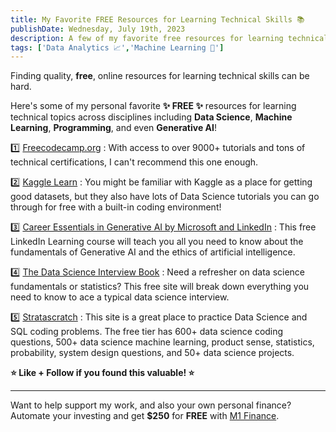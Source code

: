 ```yaml
---
title: My Favorite FREE Resources for Learning Technical Skills 📚
publishDate: Wednesday, July 19th, 2023
description: A few of my favorite free resources for learning technical skills.
tags: ['Data Analytics 📈','Machine Learning 🤖']
---
```

Finding quality, **free**, online resources for learning technical skills can be hard.

Here's some of my personal favorite **✨ FREE ✨** resources for learning technical topics across disciplines including **Data Science**, **Machine Learning**, **Programming**, and even **Generative AI**!

1️⃣ [Freecodecamp.org](https://www.freecodecamp.org/) : With access to over 9000+ tutorials and tons of technical certifications, I can't recommend this one enough.

2️⃣ [Kaggle Learn](https://www.kaggle.com/learn) : You might be familiar with Kaggle as a place for getting good datasets, but they also have lots of Data Science tutorials you can go through for free with a built-in coding environment!

3️⃣ [Career Essentials in Generative AI by Microsoft and LinkedIn](https://www.linkedin.com/learning/paths/career-essentials-in-generative-ai-by-microsoft-and-linkedin?lipi=urn%3Ali%3Apage%3Ad_flagship3_pulse_read%3BURtdda3LRvqQD%2FMybXD%2BPw%3D%3D) : This free LinkedIn Learning course will teach you all you need to know about the fundamentals of Generative AI and the ethics of artificial intelligence.

4️⃣ [The Data Science Interview Book](https://book.thedatascienceinterviewproject.com/) : Need a refresher on data science fundamentals or statistics? This free site will break down everything you need to know to ace a typical data science interview.

5️⃣ [Stratascratch](https://platform.stratascratch.com/) : This site is a great place to practice Data Science and SQL coding problems. The free tier has 600+ data science coding questions, 500+ data science machine learning, product sense, statistics, probability, system design questions, and 50+ data science projects.

**⭐ Like + Follow if you found this valuable! ⭐**

<hr>

Want to help support my work, and also your own personal finance? Automate your investing and get **$250** for **FREE** with [M1 Finance](https://m1.finance/84bdbO8Vc0an).